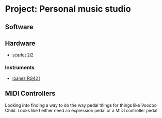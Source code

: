 # Project: Personal music studio

## Software

## Hardware

- [scarlet 2i2](../855)

### Instruments

- [Ibanez RG421](../853)

## MIDI Controllers

Looking into finding a way to do the way pedal things for things like Voodoo Child. Looks like I either need an expression pedal or a MIDI controller pedal